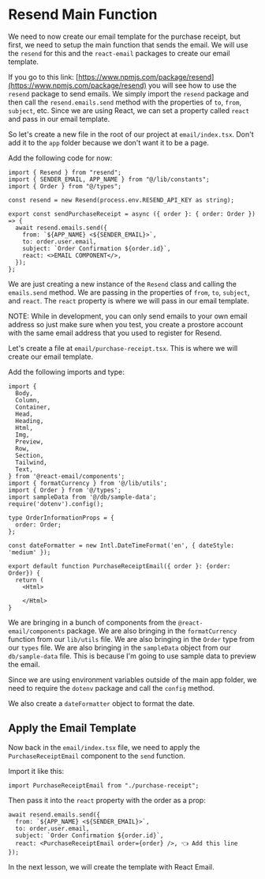 # Resend Main Function

We need to now create our email template for the purchase receipt, but first, we need to setup the main function that sends the email. We will use the `resend` for this and the `react-email` packages to create our email template.

If you go to this link: [https://www.npmjs.com/package/resend](https://www.npmjs.com/package/resend) you will see how to use the `resend` package to send emails. We simply import the `resend` package and then call the `resend.emails.send` method with the properties of `to`, `from`, `subject`, etc. Since we are using React, we can set a property called `react` and pass in our email template.

So let's create a new file in the root of our project at `email/index.tsx`. Don't add it to the `app` folder because we don't want it to be a page.

Add the following code for now:

```tsx
import { Resend } from "resend";
import { SENDER_EMAIL, APP_NAME } from "@/lib/constants";
import { Order } from "@/types";

const resend = new Resend(process.env.RESEND_API_KEY as string);

export const sendPurchaseReceipt = async ({ order }: { order: Order }) => {
  await resend.emails.send({
    from: `${APP_NAME} <${SENDER_EMAIL}>`,
    to: order.user.email,
    subject: `Order Confirmation ${order.id}`,
    react: <>EMAIL COMPONENT</>,
  });
};
```

We are just creating a new instance of the `Resend` class and calling the `emails.send` method. We are passing in the properties of `from`, `to`, `subject`, and `react`. The `react` property is where we will pass in our email template.

NOTE: While in development, you can only send emails to your own email address so just make sure when you test, you create a prostore account with the same email address that you used to register for Resend.

Let's create a file at `email/purchase-receipt.tsx`. This is where we will create our email template.

Add the following imports and type:

```tsx
import {
  Body,
  Column,
  Container,
  Head,
  Heading,
  Html,
  Img,
  Preview,
  Row,
  Section,
  Tailwind,
  Text,
} from '@react-email/components';
import { formatCurrency } from '@/lib/utils';
import { Order } from '@/types';
import sampleData from '@/db/sample-data';
require('dotenv').config();

type OrderInformationProps = {
  order: Order;
};

const dateFormatter = new Intl.DateTimeFormat('en', { dateStyle: 'medium' });

export default function PurchaseReceiptEmail({ order }: {order: Order}) {
  return (
    <Html>

    </Html>
}
```

We are bringing in a bunch of components from the `@react-email/components` package. We are also bringing in the `formatCurrency` function from our `lib/utils` file. We are also bringing in the `Order` type from our `types` file. We are also bringing in the `sampleData` object from our `db/sample-data` file. This is because I'm going to use sample data to preview the email.

Since we are using environment variables outside of the main app folder, we need to require the `dotenv` package and call the `config` method.

We also create a `dateFormatter` object to format the date.

## Apply the Email Template

Now back in the `email/index.tsx` file, we need to apply the `PurchaseReceiptEmail` component to the `send` function.

Import it like this:

```tsx
import PurchaseReceiptEmail from "./purchase-receipt";
```

Then pass it into the `react` property with the order as a prop:

```tsx
await resend.emails.send({
  from: `${APP_NAME} <${SENDER_EMAIL}>`,
  to: order.user.email,
  subject: `Order Confirmation ${order.id}`,
  react: <PurchaseReceiptEmail order={order} />, 👈 Add this line
});
```

In the next lesson, we will create the template with React Email.
